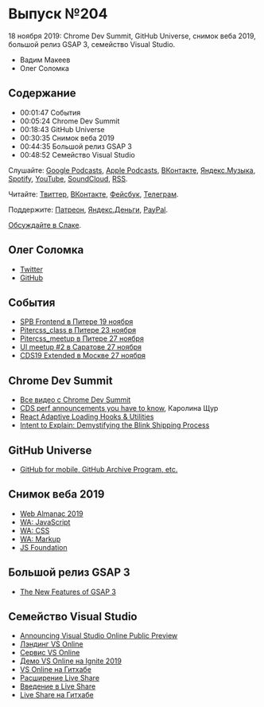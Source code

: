# Выпуск №204

18 ноября 2019: Chrome Dev Summit, GitHub Universe, снимок веба 2019, большой релиз GSAP 3, семейство Visual Studio.

- Вадим Макеев
- Олег Соломка

## Содержание

- 00:01:47 События
- 00:05:24 Chrome Dev Summit
- 00:18:43 GitHub Universe
- 00:30:35 Снимок веба 2019
- 00:44:35 Большой релиз GSAP 3
- 00:48:52 Семейство Visual Studio

Слушайте: [Google Podcasts](https://podcasts.google.com/?feed=aHR0cHM6Ly93ZWItc3RhbmRhcmRzLnJ1L3BvZGNhc3QvZmVlZC8), [Apple Podcasts](https://itunes.apple.com/podcast/id1080500016), [ВКонтакте](https://vk.com/podcasts-32017543), [Яндекс.Музыка](https://music.yandex.ru/album/6245956), [Spotify](https://open.spotify.com/show/3rzAcADjpBpXt73L0epTjV), [YouTube](https://www.youtube.com/playlist?list=PLMBnwIwFEFHcwuevhsNXkFTcadeX5R1Go), [SoundCloud](https://soundcloud.com/web-standards), [RSS](https://web-standards.ru/podcast/feed/).

Читайте: [Твиттер](https://twitter.com/webstandards_ru), [ВКонтакте](https://vk.com/webstandards_ru), [Фейсбук](https://www.facebook.com/webstandardsru), [Телеграм](https://t.me/webstandards_ru).

Поддержите: [Патреон](https://www.patreon.com/webstandards_ru), [Яндекс.Деньги](https://money.yandex.ru/to/41001119329753), [PayPal](https://www.paypal.me/pepelsbey).

[Обсуждайте в Слаке](http://slack.web-standards.ru/).

## Олег Соломка

- [Twitter](https://twitter.com/legomushroom)
- [GitHub](https://github.com/legomushroom)

## События

- [SPB Frontend в Питере 19 ноября](https://spb-frontend-events.timepad.ru/event/1112164)
- [Pitercss_class в Питере 23 ноября](https://vk.com/@pitercss_class-12)
- [Pitercss_meetup в Питере 27 ноября](https://medium.com/pitercss-meetup/pitercss-meetup-35-f3231b71b6df)
- [UI meetup #2 в Саратове 27 ноября](https://volgajs.timepad.ru/event/1103147)
- [CDS19 Extended в Москве 27 ноября](https://corp.mail.ru/ru/press/events/670/)

## Chrome Dev Summit

- [Все видео с Chrome Dev Summit](https://www.youtube.com/playlist?list=PLNYkxOF6rcIDA1uGhqy45bqlul0VcvKMr)
- [CDS perf announcements you have to know](https://calibreapp.com/blog/performance-at-chrome-dev-summit), Каролина Щур
- [React Adaptive Loading Hooks & Utilities](https://github.com/GoogleChromeLabs/react-adaptive-hooks)
- [Intent to Explain: Demystifying the Blink Shipping Process](https://blog.chromium.org/2019/11/intent-to-explain-demystifying-blink.html)

## GitHub Universe

- [GitHub for mobile, GitHub Archive Program, etc.](https://github.blog/2019-11-13-universe-day-one/)

## Снимок веба 2019

- [Web Almanac 2019](https://almanac.httparchive.org/en/2019/)
- [WA: JavaScript](https://almanac.httparchive.org/en/2019/javascript)
- [WA: CSS](https://almanac.httparchive.org/en/2019/css)
- [WA: Markup](https://almanac.httparchive.org/en/2019/markup)
- [JS Foundation](https://js.foundation/)

## Большой релиз GSAP 3

- [The New Features of GSAP 3](https://tympanus.net/codrops/2019/11/14/the-new-features-of-gsap-3/)

## Семейство Visual Studio

- [Announcing Visual Studio Online Public Preview](https://devblogs.microsoft.com/visualstudio/announcing-visual-studio-online-public-preview/)
- [Лэндинг VS Online](https://visualstudio.microsoft.com/services/visual-studio-online/)
- [Сервис VS Online](https://online.visualstudio.com/)
- [Демо VS Online на Ignite 2019](https://youtu.be/fTiXe_f4zQ8?t=11060)
- [VS Online на Гитхабе](https://github.com/MicrosoftDocs/vsonline)
- [Расширение Live Share](https://marketplace.visualstudio.com/items?itemName=MS-vsliveshare.vsliveshare)
- [Введение в Live Share](https://youtu.be/9QXwSg9-2qQ)
- [Live Share на Гитхабе](https://github.com/MicrosoftDocs/live-share)
